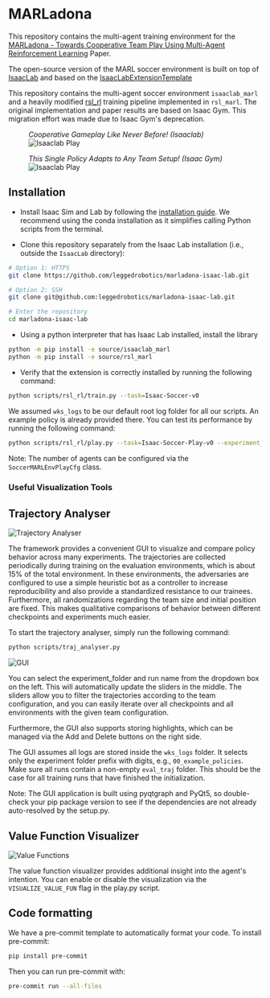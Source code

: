 # MARLadona 
This repository contains the multi-agent training environment for the [MARLadona - Towards Cooperative Team Play Using Multi-Agent
Reinforcement Learning](https://arxiv.org/pdf/2409.20326) Paper.

The open-source version of the MARL soccer environment is built on top of [IsaacLab](https://github.com/isaac-sim/IsaacLab) and based on the [IsaacLabExtensionTemplate](https://github.com/isaac-sim/IsaacLabExtensionTemplate.git) 

This repository contains the multi-agent soccer environment `isaaclab_marl` and a heavily modified [rsl_rl](https://github.com/leggedrobotics/rsl_rl) training pipeline implemented in `rsl_marl`. The original implementation and paper results are based on Isaac Gym. This migration effort was made due to Isaac Gym's deprecation.         

<figure>
  <figcaption><em>Cooperative Gameplay Like Never Before! (Isaaclab)</em></figcaption>
  <img src="docs/gifs/isaaclab.gif" alt="Isaaclab Play" title="Typical Gameplay in Isaac Lab">
</figure>


<figure>
  <figcaption><em>This Single Policy Adapts to Any Team Setup! (Isaac Gym)</em></figcaption>
  <img src="docs/gifs/isaacgym.gif" alt="Isaaclab Play" title="Higher Agent Number (Isaac Gym)">
</figure>

## Installation

- Install Isaac Sim and Lab by following the [installation guide](https://isaac-sim.github.io/IsaacLab/main/source/setup/installation/index.html). We recommend using the conda installation as it simplifies calling Python scripts from the terminal.

- Clone this repository separately from the Isaac Lab installation (i.e., outside the `IsaacLab` directory):

```bash
# Option 1: HTTPS
git clone https://github.com/leggedrobotics/marladona-isaac-lab.git

# Option 2: SSH
git clone git@github.com:leggedrobotics/marladona-isaac-lab.git
```

```bash
# Enter the repository
cd marladona-isaac-lab
```

- Using a python interpreter that has Isaac Lab installed, install the library

```bash
python -m pip install -e source/isaaclab_marl
python -m pip install -e source/rsl_marl
```

- Verify that the extension is correctly installed by running the following command:

```bash
python scripts/rsl_rl/train.py --task=Isaac-Soccer-v0 
```

We assumed `wks_logs` to be our default root log folder for all our scripts. An example policy is already provided there. You can test its performance by running the following command:

```bash
python scripts/rsl_rl/play.py --task=Isaac-Soccer-Play-v0 --experiment_name=00_example_policies --load_run=24_09_28_11_56_41_3v3 
```
Note: The number of agents can be configured via the `SoccerMARLEnvPlayCfg` class.

### Useful Visualization Tools ### 

## Trajectory Analyser ## 
![Trajectory Analyser](docs/gifs/3v3_traj.gif) 

The framework provides a convenient GUI to visualize and compare policy behavior across many experiments. The trajectories are collected periodically during training on the evaluation environments, which is about 15% of the total environment. In these environments, the adversaries are configured to use a simple heuristic bot as a controller to increase reproducibility and also provide a standardized resistance to our trainees. Furthermore, all randomizations regarding the team size and initial position are fixed. This makes qualitative comparisons of behavior between different checkpoints and experiments much easier. 

To start the trajectory analyser, simply run the following command: 
```bash
python scripts/traj_analyser.py 
```

<img src="docs/pngs/traj_analyser_gui.png" alt="GUI"/>

You can select the experiment_folder and run name from the dropdown box on the left. This will automatically update the sliders in the middle. The sliders allow you to filter the trajectories according to the team configuration, and you can easily iterate over all checkpoints and all environments with the given team configuration.  

Furthermore, the GUI also supports storing highlights, which can be managed via the Add and Delete buttons on the right side.      

The GUI assumes all logs are stored inside the `wks_logs` folder. It selects only the experiment folder prefix with digits, e.g., `00_example_policies`. Make sure all runs contain a non-empty `eval_traj` folder. This should be the case for all training runs that have finished the initialization. 

Note: The GUI application is built using pyqtgraph and PyQt5, so double-check your pip package version to see if the dependencies are not already auto-resolved by the setup.py.

## Value Function Visualizer ## 

![Value Functions](docs/gifs/value_function.gif)

The value function visualizer provides additional insight into the agent's intention. You can enable or disable the visualization via the `VISUALIZE_VALUE_FUN` flag in the play.py script.

## Code formatting

We have a pre-commit template to automatically format your code.
To install pre-commit:

```bash
pip install pre-commit
```

Then you can run pre-commit with:

```bash
pre-commit run --all-files
```